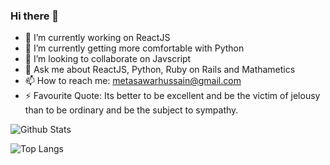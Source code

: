### Hi there 👋

- 🔭 I’m currently working on ReactJS
- 🌱 I’m currently getting more comfortable with Python
- 👯 I’m looking to collaborate on Javscript
- 💬 Ask me about ReactJS, Python, Ruby on Rails and Mathametics
- 📫 How to reach me: metasawarhussain@gmail.com
- ⚡ Favourite Quote: Its better to be excellent and be the victim of jelousy than to be ordinary and be the subject to sympathy.


![Github Stats](https://github-readme-stats.vercel.app/api?username=tasawar-hussain&show_icons=true&count_private=true&include_all_commits=true)

![Top Langs](https://github-readme-stats.vercel.app/api/top-langs/?username=tasawar-hussain&layout=compact)
